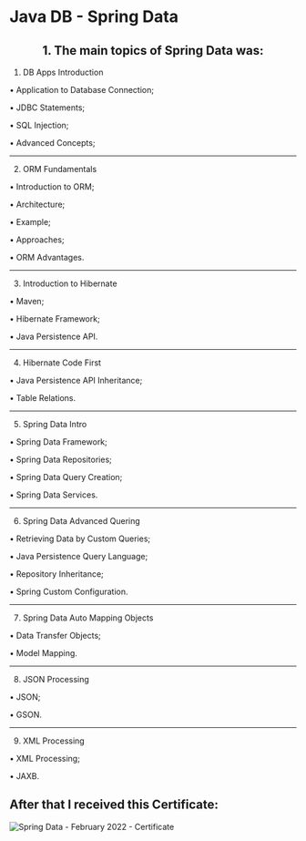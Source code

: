 # Java DB - Spring Data

<h2 align="center">1. The main topics of Spring Data was:</h2>

1. DB Apps Introduction


• Application to Database Connection;

• JDBC Statements;

• SQL Injection;

• Advanced Concepts;

________________________________________________________________
2. ORM Fundamentals

• Introduction to ORM;

• Architecture;

• Example;

• Approaches;

• ORM Advantages.

________________________________________________________________
3. Introduction to Hibernate

• Maven;

• Hibernate Framework;

• Java Persistence API.

________________________________________________________________
4. Hibernate Code First

• Java Persistence API Inheritance;

• Table Relations.

________________________________________________________________
5. Spring Data Intro

• Spring Data Framework;

• Spring Data Repositories;

• Spring Data Query Creation;

• Spring Data Services.

________________________________________________________________
6. Spring Data Advanced Quering

• Retrieving Data by Custom Queries;

• Java Persistence Query Language;

• Repository Inheritance;

• Spring Custom Configuration.

________________________________________________________________
7. Spring Data Auto Mapping Objects

• Data Transfer Objects;

• Model Mapping.

________________________________________________________________
8. JSON Processing

• JSON;

• GSON.

________________________________________________________________
9. XML Processing

• XML Processing;

• JAXB.


After that I received this Certificate:
--------------------------------------------------

![Spring Data - February 2022 - Certificate](https://user-images.githubusercontent.com/88974458/162796656-facea7b9-96e6-4efa-918a-be743881f572.jpeg)
